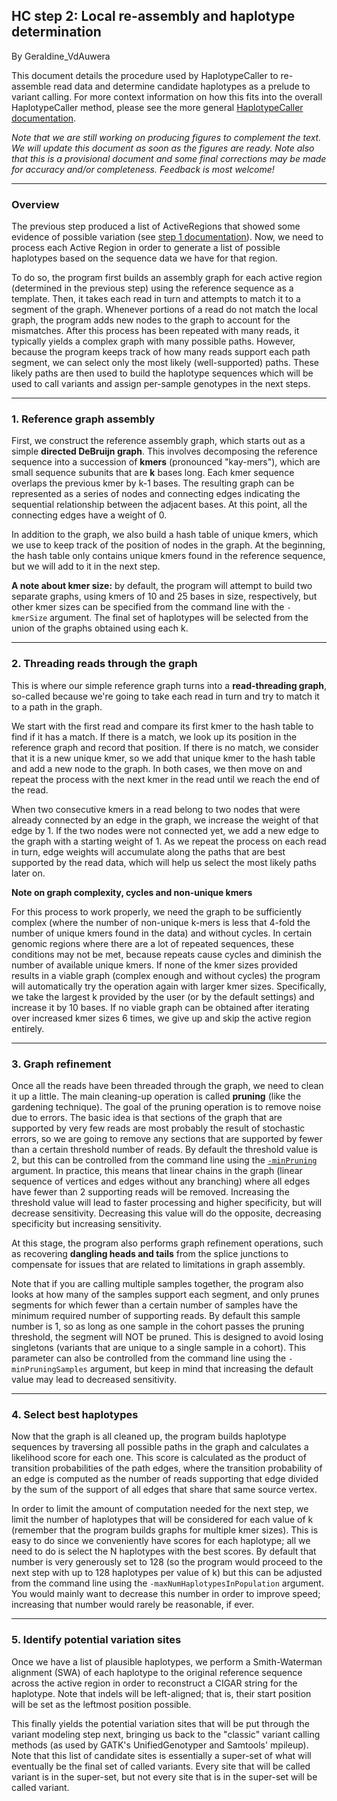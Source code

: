 ## HC step 2: Local re-assembly and haplotype determination

By Geraldine_VdAuwera

<p>This document details the procedure used by HaplotypeCaller to re-assemble read data and determine candidate haplotypes as a prelude to variant calling. For more context information on how this fits into the overall HaplotypeCaller method, please see the more general <a rel="nofollow" href="http://www.broadinstitute.org/gatk/guide/article?id=4148">HaplotypeCaller documentation</a>.</p>

<p><em>Note that we are still working on producing figures to complement the text. We will update this document as soon as the figures are ready. Note also that this is a provisional document and some final corrections may be made for accuracy and/or completeness. Feedback is most welcome!</em></p>

<hr></hr><h3>Overview</h3>

<p>The previous step produced a list of ActiveRegions that showed some evidence of possible variation (see <a rel="nofollow" href="http://www.broadinstitute.org/gatk/guide/article?id=4147">step 1 documentation</a>). Now, we need to process each Active Region in order to generate a list of possible haplotypes based on the sequence data we have for that region.</p>

<p>To do so, the program first builds an assembly graph for each active region (determined in the previous step) using the reference sequence as a template. Then, it takes each read in turn and attempts to match it to a segment of the graph. Whenever portions of a read do not match the local graph, the program adds new nodes to the graph to account for the mismatches. After this process has been repeated with many reads, it typically yields a complex graph with many possible paths. However, because the program keeps track of how many reads support each path segment, we can select only the most likely (well-supported) paths. These likely paths are then used to build the haplotype sequences which will be used to call variants and assign per-sample genotypes in the next steps.</p>

<hr></hr><h3>1. Reference graph assembly</h3>

<p>First, we construct the reference assembly graph, which starts out as a simple <strong>directed DeBruijn graph</strong>. This involves decomposing the reference sequence into a succession of <strong>kmers</strong> (pronounced "kay-mers"), which are small sequence subunits that are <strong>k</strong> bases long. Each kmer sequence overlaps the previous kmer by k-1 bases. The resulting graph can be represented as a series of nodes and connecting edges indicating the sequential relationship between the adjacent bases. At this point, all the connecting edges have a weight of 0.</p>

<p>In addition to the graph, we also build a hash table of unique kmers, which we use to keep track of the position of nodes in the graph. At the beginning, the hash table only contains unique kmers found in the reference sequence, but we will add to it in the next step.</p>

<p><strong>A note about kmer size:</strong> by default, the program will attempt to build two separate graphs, using kmers of 10 and 25 bases in size, respectively, but other kmer sizes can be specified from the command line with the <code class="code codeInline" spellcheck="false">-kmerSize</code> argument. The final set of haplotypes will be selected from the union of the graphs obtained using each k.</p>

<hr></hr><h3>2. Threading reads through the graph</h3>

<p>This is where our simple reference graph turns into a <strong>read-threading graph</strong>, so-called because we're going to take each read in turn and try to match it to a path in the graph.</p>

<p>We start with the first read and compare its first kmer to the hash table to find if it has a match. If there is a match, we look up its position in the reference graph and record that position. If there is no match, we consider that it is a new unique kmer, so we add that unique kmer to the hash table and add a new node to the graph. In both cases, we then move on and repeat the process with the next kmer in the read until we reach the end of the read.</p>

<p>When two consecutive kmers in a read belong to two nodes that were already connected by an edge in the graph, we increase the weight of that edge by 1. If the two nodes were not connected yet, we add a new edge to the graph with a starting weight of 1. As we repeat the process on each read in turn, edge weights will accumulate along the paths that are best supported by the read data, which will help us select the most likely paths later on.</p>

<p><strong>Note on graph complexity, cycles and non-unique kmers</strong></p>

<p>For this process to work properly, we need the graph to be sufficiently complex (where the number of non-unique k-mers is less that 4-fold the number of unique kmers found in the data) and without cycles. In certain genomic regions where there are a lot of repeated sequences, these conditions may not be met, because repeats cause cycles and diminish the number of available unique kmers. If none of the kmer sizes provided results in a viable graph (complex enough and without cycles) the program will automatically try the operation again with larger kmer sizes. Specifically, we take the largest k provided by the user (or by the default settings) and increase it by 10 bases. If no viable graph can be obtained after iterating over increased kmer sizes 6 times, we give up and skip the active region entirely.</p>

<hr></hr><h3>3. Graph refinement</h3>

<p>Once all the reads have been threaded through the graph, we need to clean it up a little. The main cleaning-up operation is called <strong>pruning</strong> (like the gardening technique). The goal of the pruning operation is to remove noise due to errors. The basic idea is that sections of the graph that are supported by very few reads are most probably the result of stochastic errors, so we are going to remove any sections that are supported by fewer than a certain threshold number of reads. By default the threshold value is 2, but this can be controlled from the command line using the <a rel="nofollow" href="http://www.broadinstitute.org/gatk/gatkdocs/org_broadinstitute_sting_gatk_walkers_haplotypecaller_HaplotypeCaller.html#-minPruning"><code class="code codeInline" spellcheck="false">-minPruning</code></a> argument. In practice, this means that linear chains in the graph (linear sequence of vertices and edges without any branching) where all edges have fewer than 2 supporting reads will be removed. Increasing the threshold value will lead to faster processing and higher specificity, but will decrease sensitivity. Decreasing this value will do the opposite, decreasing specificity but increasing sensitivity.</p>

<p>At this stage, the program also performs graph refinement operations, such as recovering <strong>dangling heads and tails</strong> from the splice junctions to compensate for issues that are related to limitations in graph assembly.</p>

<p>Note that if you are calling multiple samples together, the program also looks at how many of the samples support each segment, and only prunes segments for which fewer than a certain number of samples have the minimum required number of supporting reads. By default this sample number is 1, so as long as one sample in the cohort passes the pruning threshold, the segment will NOT be pruned. This is designed to avoid losing singletons (variants that are unique to a single sample in a cohort). This parameter can also be controlled from the command line using the <code class="code codeInline" spellcheck="false">-minPruningSamples</code> argument, but keep in mind that increasing the default value may lead to decreased sensitivity.</p>

<hr></hr><h3>4. Select best haplotypes</h3>

<p>Now that the graph is all cleaned up, the program builds haplotype sequences by traversing all possible paths in the graph and calculates a likelihood score for each one. This score is calculated as the product of transition probabilities of the path edges, where the transition probability of an edge is computed as the number of reads supporting that edge divided by the sum of the support of all edges that share that same source vertex.</p>

<p>In order to limit the amount of computation needed for the next step, we limit the number of haplotypes that will be considered for each value of k (remember that the program builds graphs for multiple kmer sizes). This is easy to do since we conveniently have scores for each haplotype; all we need to do is select the N haplotypes with the best scores. By default that number is very generously set to 128 (so the program would proceed to the next step with up to 128 haplotypes per value of k) but this can be adjusted from the command line using the <code class="code codeInline" spellcheck="false">-maxNumHaplotypesInPopulation</code> argument. You would mainly want to decrease this number in order to improve speed; increasing that number would rarely be reasonable, if ever.</p>

<hr></hr><h3>5. Identify potential variation sites</h3>

<p>Once we have a list of plausible haplotypes, we perform a Smith-Waterman alignment (SWA) of each haplotype to the original reference sequence across the active region in order to reconstruct a CIGAR string for the haplotype. Note that indels will be left-aligned; that is, their start position will be set as the leftmost position possible.</p>

<p>This finally yields the potential variation sites that will be put through the variant modeling step next, bringing us back to the "classic" variant calling methods (as used by GATK's UnifiedGenotyper and Samtools' mpileup). Note that this list of candidate sites is essentially a super-set of what will eventually be the final set of called variants. Every site that will be called variant is in the super-set, but not every site that is in the super-set will be called variant.</p>
